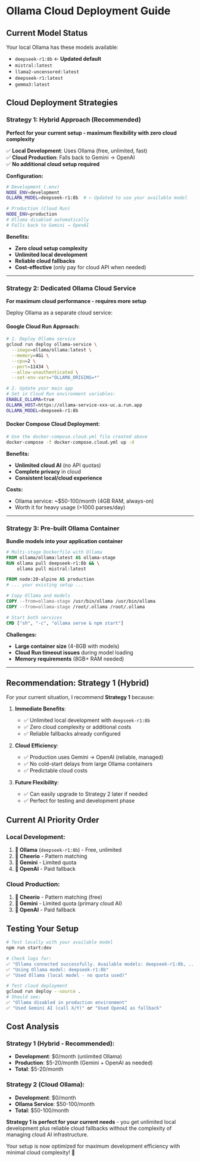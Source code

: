 # Ollama Cloud Deployment Guide

## Current Model Status
Your local Ollama has these models available:
- `deepseek-r1:8b` ← **Updated default**
- `mistral:latest`
- `llama2-uncensored:latest`
- `deepseek-r1:latest`
- `gemma3:latest`

## Cloud Deployment Strategies

### **Strategy 1: Hybrid Approach (Recommended)**
**Perfect for your current setup - maximum flexibility with zero cloud complexity**

✅ **Local Development**: Uses Ollama (free, unlimited, fast)  
✅ **Cloud Production**: Falls back to Gemini → OpenAI  
✅ **No additional cloud setup required**

**Configuration:**
```bash
# Development (.env)
NODE_ENV=development
OLLAMA_MODEL=deepseek-r1:8b  # ← Updated to use your available model

# Production (Cloud Run) 
NODE_ENV=production
# Ollama disabled automatically
# Falls back to Gemini → OpenAI
```

**Benefits:**
- **Zero cloud setup complexity**
- **Unlimited local development**
- **Reliable cloud fallbacks**
- **Cost-effective** (only pay for cloud API when needed)

---

### **Strategy 2: Dedicated Ollama Cloud Service**
**For maximum cloud performance - requires more setup**

Deploy Ollama as a separate cloud service:

#### Google Cloud Run Approach:
```bash
# 1. Deploy Ollama service
gcloud run deploy ollama-service \
  --image=ollama/ollama:latest \
  --memory=4Gi \
  --cpu=2 \
  --port=11434 \
  --allow-unauthenticated \
  --set-env-vars="OLLAMA_ORIGINS=*"

# 2. Update your main app
# Set in Cloud Run environment variables:
ENABLE_OLLAMA=true
OLLAMA_HOST=https://ollama-service-xxx-uc.a.run.app
OLLAMA_MODEL=deepseek-r1:8b
```

#### Docker Compose Cloud Deployment:
```bash
# Use the docker-compose.cloud.yml file created above
docker-compose -f docker-compose.cloud.yml up -d
```

**Benefits:**
- **Unlimited cloud AI** (no API quotas)
- **Complete privacy** in cloud
- **Consistent local/cloud experience**

**Costs:**
- Ollama service: ~$50-100/month (4GB RAM, always-on)
- Worth it for heavy usage (>1000 parses/day)

---

### **Strategy 3: Pre-built Ollama Container**
**Bundle models into your application container**

```dockerfile
# Multi-stage Dockerfile with Ollama
FROM ollama/ollama:latest AS ollama-stage
RUN ollama pull deepseek-r1:8b && \
    ollama pull mistral:latest

FROM node:20-alpine AS production
# ... your existing setup ...

# Copy Ollama and models
COPY --from=ollama-stage /usr/bin/ollama /usr/bin/ollama
COPY --from=ollama-stage /root/.ollama /root/.ollama

# Start both services
CMD ["sh", "-c", "ollama serve & npm start"]
```

**Challenges:**
- **Large container size** (4-8GB with models)
- **Cloud Run timeout issues** during model loading
- **Memory requirements** (8GB+ RAM needed)

---

## **Recommendation: Strategy 1 (Hybrid)**

For your current situation, I recommend **Strategy 1** because:

1. **Immediate Benefits**: 
   - ✅ Unlimited local development with `deepseek-r1:8b`
   - ✅ Zero cloud complexity or additional costs
   - ✅ Reliable fallbacks already configured

2. **Cloud Efficiency**:
   - ✅ Production uses Gemini → OpenAI (reliable, managed)
   - ✅ No cold-start delays from large Ollama containers
   - ✅ Predictable cloud costs

3. **Future Flexibility**:
   - ✅ Can easily upgrade to Strategy 2 later if needed
   - ✅ Perfect for testing and development phase

## **Current AI Priority Order**

### Local Development:
1. **🥇 Ollama** (`deepseek-r1:8b`) - Free, unlimited
2. **🥈 Cheerio** - Pattern matching
3. **🥉 Gemini** - Limited quota
4. **🏅 OpenAI** - Paid fallback

### Cloud Production:
1. **🥇 Cheerio** - Pattern matching (free)
2. **🥈 Gemini** - Limited quota (primary cloud AI)
3. **🥉 OpenAI** - Paid fallback

## **Testing Your Setup**

```bash
# Test locally with your available model
npm run start:dev

# Check logs for:
✅ "Ollama connected successfully. Available models: deepseek-r1:8b, ..."
✅ "Using Ollama model: deepseek-r1:8b"
✅ "Used Ollama (local model - no quota used)"

# Test cloud deployment
gcloud run deploy --source .
# Should see:
✅ "Ollama disabled in production environment"
✅ "Used Gemini AI (call X/Y)" or "Used OpenAI as fallback"
```

## **Cost Analysis**

### Strategy 1 (Hybrid - Recommended):
- **Development**: $0/month (unlimited Ollama)
- **Production**: $5-20/month (Gemini + OpenAI as needed)
- **Total**: $5-20/month

### Strategy 2 (Cloud Ollama):
- **Development**: $0/month
- **Ollama Service**: $50-100/month 
- **Total**: $50-100/month

**Strategy 1 is perfect for your current needs** - you get unlimited local development plus reliable cloud fallbacks without the complexity of managing cloud AI infrastructure.

Your setup is now optimized for maximum development efficiency with minimal cloud complexity! 🚀
